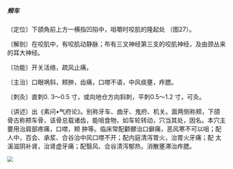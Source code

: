 ##### 颊车

〔定位〕下颌角前上方一横指凹陷中，咀嚼时咬肌的隆起处 （图27）。

〔解剖〕在咬肌中，有咬肌动静脉；布有三叉神经第三支的咬肌神经，及由颈丛来的耳大神经。

〔功能〕开关活络，疏风止痛。   

〔主治〕口眼㖞斜，颊肿，齿痛，口噤不语，中风痰壅，痄腮。

〔刺灸〕直刺0. 3〜0.5 寸，或向地仓方向斜刺，平刺0.5〜1.2 寸，可灸。

〔讲述〕出《素问•气府论》。别称牙车、曲牙、鬼府、机关。面两侧称颊，下颌骨古称颊车骨，该骨总载诸齿，能咀食物，如车轮转动，穴当其处，因名。本穴主要用治肩部疼痛，口噤，颊 肿等。临床常配颧髎治口僻痛，恶风寒不可以咀；配人中，百会、承浆、合谷治中风口噤不开；配内庭清泻胃火，治胃火牙痛；配 太溪滋阴补肾，治肾虚牙痛；配翳风、合谷清泻郁热，消散壅滞治痄腮。

<img src="img/图27.jpg" style="zoom:80%;" />
